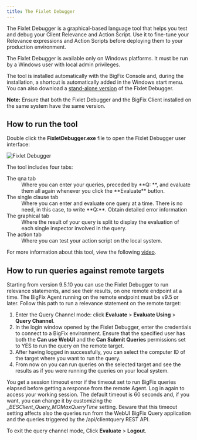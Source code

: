 ```yaml
---
title: The Fixlet Debugger
---
```


The Fixlet Debugger is a graphical-based language tool that helps you test and debug your Client Relevance and Action Script. Use it to fine-tune your Relevance expressions and Action Scripts before deploying them to your production environment.

The Fixlet Debugger is available only on Windows platforms. It must be run by a Windows user with local admin privileges.

The tool is installed automatically with the BigFix Console and, during the installation, a shortcut is automatically added in the Windows start menu.
You can also download a [stand-alone version](http://support.bigfix.com/bes/release/ ) of the Fixlet Debugger. 

**Note:** Ensure that both the Fixlet Debugger and the BigFix Client installed on the same system have the same version.

## How to run the tool

Double click the **FixletDebugger.exe** file to open the Fixlet Debugger user interface:

![Fixlet Debugger](/static/img/fixlet_debugger.png)

The tool includes four tabs:
<dl>
   <dt>The qna tab</dt>
   <dd>Where you can enter your queries, preceded by **Q: **, and evaluate them all again whenever you click the **Evaluate** button.</dd>
   <dt>The single clause tab</dt>
   <dd>Where you can enter and evaluate one query at a time. There is no need, in this case, to write **Q:**. Obtain detailed error information</dd>
   <dt>The graphical tab</dt>
   <dd>Where the result of your query is split to display the evaluation of each single inspector involved in the query.</dd>
   <dt>The action tab</dt>
   <dd>Where you can test your action script on the local system.</dd>
   </dl>

For more information about this tool, view the following [video](https://www.youtube.com/watch?v=sujEc4HqXew).

## How to run queries against remote targets

Starting from version 9.5.10 you can use the Fixlet Debugger to run relevance statements, and see their results, on one remote endpoint at a time. The BigFix Agent running on the remote endpoint must be v9.5 or later.
Follow this path to run a relevance statement on the remote target:
1. Enter the Query Channel mode: click **Evaluate** > **Evaluate Using** > **Query Channel**.
2. In the login window opened by the Fixlet Debugger, enter the credentials to connect to a BigFix environment. Ensure that the specified user has both the **Can use WebUI** and the **Can Submit Queries** permissions set to YES to run the query on the remote target.
3. After having logged in successfully, you can select the computer ID of the target where you want to run the query.
4. From now on you can run queries on the selected target and see the results as if you were running the queries on your local system.

You get a session timeout error if the timeout set to run BigFix queries elapsed before getting a response from the remote Agent. Log in again to access your working session. The default timeout is 60 seconds and, if you want, you can change it by customizing the <i>_BESClient_Query_MOMaxQueryTime</i> setting. Beware that this timeout setting affects also the queries run from the WebUI BigFix Query application and the queries triggered by the /api/clientquery REST API. 

To exit the query channel mode, Click **Evaluate** > **Logout**.
